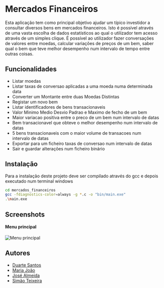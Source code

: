 
# Mercados Financeiros

Esta aplicação tem como principal objetivo ajudar um típico investidor a consultar diversos bens em mercados financeiros.
Isto é possível através de uma vasta escolha de dados estatísticos ao qual o utilizador tem acesso através de um simples clique.
É possível ao utilizador fazer conversações de valores entre moedas, calcular variações de preços de um bem, saber qual o bem que teve melhor desempenho num intervalo de tempo entre outras coisas.



## Funcionalidades

- Listar moedas
- Listar taxas de conversao aplicadas a uma moeda numa determinada data
- Converter um Montante entre duas Moedas Distintas
- Registar um novo bem
- Listar identificadores de bens transacionaveis
- Valor Minimo Medio Desvio Padrao e Maximo de fecho de um bem
- Maior variacao positiva entre o preco de um bem num intervalo de datas
- Bem transacionavel que obteve o melhor desempenho num intervalo de datas
- 5 bens transacionaveis com o maior volume de transacoes num intervalo de datas
- Exportar para um ficheiro taxas de conversao num intervalo de datas
- Sair e guardar alterações num ficheiro binário
## Instalação

Para a instalação deste projeto deve ser compilado através do gcc e depois executado num terminal windows

```bash
cd mercados_financeiros
gcc -fdiagnostics-color=always -g *.c -o "bin/main.exe"
.\main.exe
```
    
## Screenshots

#### Menu principal
![Menu principal](https://i.imgur.com/tNMPvLR.png)

## Autores

- [Duarte Santos](https://www.github.com/duart3x)
- [Maria João](https://github.com/MariaJoao22)
- [José Almeida](https://github.com/Karma14)
- [Simão Teixeira](https://github.com/simaoteixeira)
